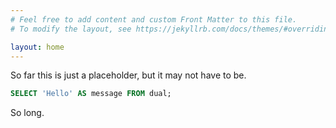 ```yaml
---
# Feel free to add content and custom Front Matter to this file.
# To modify the layout, see https://jekyllrb.com/docs/themes/#overriding-theme-defaults

layout: home
---
```


So far this is just a placeholder, but it may not have to be.

```sql
SELECT 'Hello' AS message FROM dual;
```

So long.